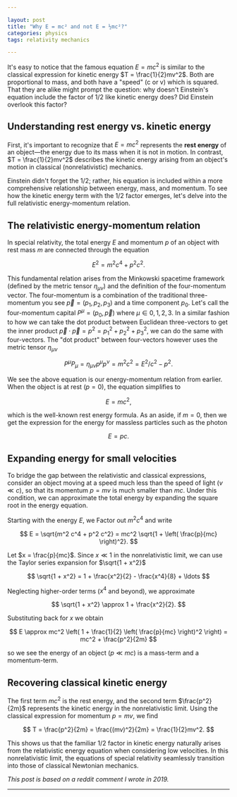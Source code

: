 ```yaml
---

layout: post  
title: "Why E = mc² and not E = ½mc²?"  
categories: physics
tags: relativity mechanics

---
```


It's easy to notice that the famous equation $E = mc^2$ is similar to the classical expression for kinetic energy $T = \frac{1}{2}mv^2$. Both are proportional to mass, and both have a "speed" (c or v) which is squared. That they are alike might prompt the question: why doesn't Einstein's equation include the factor of 1/2 like kinetic energy does? Did Einstein overlook this factor?

## Understanding rest energy vs. kinetic energy

First, it's important to recognize that $E = mc^2$ represents the **rest energy** of an object—the energy due to its mass when it is not in motion. In contrast, $T = \frac{1}{2}mv^2$ describes the kinetic energy arising from an object's motion in classical (nonrelativistic) mechanics.

Einstein didn't forget the 1/2; rather, his equation is included within a more comprehensive relationship between energy, mass, and momentum. To see how the kinetic energy term with the 1/2 factor emerges, let's delve into the full relativistic energy-momentum relation.

## The relativistic energy-momentum relation

In special relativity, the total energy $E$ and momentum $p$ of an object with rest mass $m$ are connected through the equation

$$
E^2 = m^2 c^4 + p^2 c^2.
$$

This fundamental relation arises from the Minkowski spacetime framework (defined by the metric tensor $\eta_{\mu\nu}$) and the definition of the four-momentum vector. The four-momentum is a combination of the traditional three-momentum you see $\vec{p}=(p_{1},p_{2},p_{3})$ and a time component $p_{0}$. Let's call the four-momentum capital $P^{\mu}=(p_{0},\vec{p})$ where $\mu\in{0,1,2,3}$. In a similar fashion to how we can take the dot product between Euclidean three-vectors to get the inner product $\vec{p}\cdot\vec{p}=p^{2}=p_{1}^{2}+p_{2}^{2}+p_{3}^{2}$, we can do the same with four-vectors. The "dot product" between four-vectors however uses the metric tensor $\eta_{\mu\nu}$

$$
P^{\mu}P_{\mu} = \eta_{\mu\nu}p^{\mu}p^{\nu} = m^{2}c^{2} = E^{2}/c^{2} - p^{2}.
$$

We see the above equation is our energy-momentum relation from earlier. When the object is at rest ($p = 0$), the equation simplifies to

$$
E = mc^2,
$$

which is the well-known rest energy formula. As an aside, if $m=0$, then we get the expression for the energy for massless particles such as the photon

$$
E = pc.
$$

## Expanding energy for small velocities

To bridge the gap between the relativistic and classical expressions, consider an object moving at a speed much less than the speed of light $(v \ll c)$, so that its momentum $p = mv$ is much smaller than $mc$. Under this condition, we can approximate the total energy by expanding the square root in the energy equation.

Starting with the energy $E$, we Factor out $m^2 c^4$ and write

$$
E = \sqrt{m^2 c^4 + p^2 c^2} = mc^2 \sqrt{1 + \left( \frac{p}{mc} \right)^2}.
$$

Let $x = \frac{p}{mc}$. Since $x \ll 1$ in the nonrelativistic limit, we can use the Taylor series expansion for $\sqrt{1 + x^2}$

$$
\sqrt{1 + x^2} = 1 + \frac{x^2}{2} - \frac{x^4}{8} + \ldots
$$

Neglecting higher-order terms ($x^4$ and beyond), we approximate

$$
\sqrt{1 + x^2} \approx 1 + \frac{x^2}{2}.
$$

Substituting back for $x$ we obtain

$$
E \approx mc^2 \left( 1 + \frac{1}{2} \left( \frac{p}{mc} \right)^2 \right) = mc^2 + \frac{p^2}{2m}
$$

so we see the energy of an object $(p\ll mc)$ is a mass-term and a momentum-term.

## Recovering classical kinetic energy

The first term $mc^2$ is the rest energy, and the second term $\frac{p^2}{2m}$ represents the kinetic energy in the nonrelativistic limit. Using the classical expression for momentum $p = mv$, we find

$$
T = \frac{p^2}{2m} = \frac{(mv)^2}{2m} = \frac{1}{2}mv^2.
$$

This shows us that the familiar 1/2 factor in kinetic energy naturally arises from the relativistic energy equation when considering low velocities. In this nonrelativistic limit, the equations of special relativity seamlessly transition into those of classical Newtonian mechanics.

_This post is based on a reddit comment I wrote in 2019._

---
